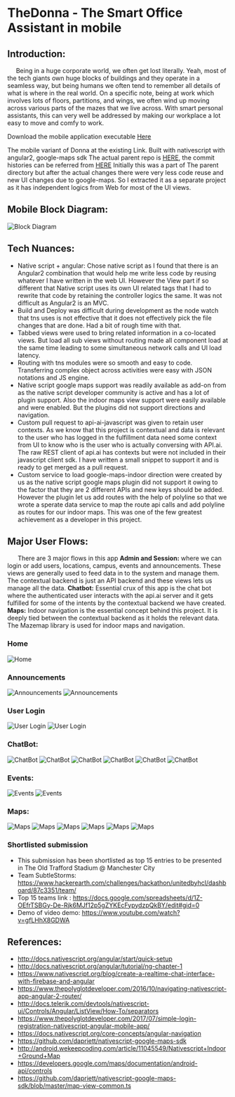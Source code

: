
# TheDonna - The Smart Office Assistant in mobile

## Introduction:
&nbsp;&nbsp;&nbsp;&nbsp;&nbsp;Being in a huge corporate world, we often get lost literally. Yeah, most of the tech giants own huge blocks of buildings and they operate in a seamless way, but being humans we often tend to remember all details of what is where in the real world. On a specific note, being at work which involves lots of floors, partitions, and wings, we often wind up moving across various parts of the mazes that we live across. With smart personal assistants, this can very well be addressed by making our workplace a lot easy to move and comfy to work.

Download the mobile application executable  [Here](https://github.com/rajagopal28/Donna/blob/master/statics/com.nativescript.donna.ai.apk)

The mobile variant of Donna at the existing Link. Built with nativescript with angular2, google-maps sdk
The actual parent repo is [HERE](https://github.com/rajagopal28/Donna), the commit histories can be referred from [HERE](https://github.com/rajagopal28/Donna/commits/master)
Initially this was a part of The parent directory but after the actual changes there were very less code reuse and new UI changes due to google-maps. So I extracted it as a separate project as it has independent logics from Web for most of the UI views.

## Mobile Block Diagram:
![Block Diagram](./statics/image100.png)

## Tech Nuances:
 - Native script + angular: Chose native script as I found that there is an Angular2 combination that would help me write less code by reusing whatever I have written in the web UI. However the View part if so different that Native script uses its own UI related tags that I had to rewrite that code by retaining the controller logics the same. It was not difficult as Angular2 is an MVC.
 - Build and Deploy was difficult during development as the node watch that tns uses is not effective that it does not effectively pick the file changes that are done. Had a bit of rough time with that.
 - Tabbed views were used to bring related information in a co-located views. But load all sub views without routing made all component load at the same time leading to some simultaneous network calls and UI load latency.
 - Routing with tns modules were so smooth and easy to code. Transferring complex object across activities were easy with JSON notations and JS engine.
 - Native script google maps support was readily available as add-on from as the native script developer community is active and has a lot of plugin support. Also the indoor maps view support were easily available and were enabled. But the plugins did not support directions and navigation.
 - Custom pull request to api-ai-javascript was given to retain user contexts. As we know that this project is contextual and data is relevant to the user who has logged in the fulfillment data need some context from UI to know who is the user who is actually conversing with API.ai. The raw REST client of api.ai has contexts but were not included in their javascript client sdk. I have written a small snippet to support it and is ready to get merged as a pull request.
 - Custom service to load google-maps-indoor direction were created by us as the native script google maps plugin did not support it owing to the factor that they are 2 different APIs and new keys should be added. However the plugin let us add routes with the help of polyline so that we wrote a sperate data service to map the route api calls and add polyline as routes for our indoor maps. This was one of the few greatest achievement as a developer in this project.

## Major User Flows:
&nbsp;&nbsp;&nbsp;&nbsp;&nbsp; There are 3 major flows in this app
**Admin and Session:** where we can login or add users, locations, campus, events and announcements. These views are generally used to feed data in to the system and manage them. The contextual backend is just an API backend and these views lets us manage all the data.
**Chatbot:** Essential crux of this app is the chat bot where the authenticated user interacts with the api.ai server and it gets fulfilled for some of the intents by the contextual backend we have created.
**Maps:** Indoor navigation is the essential concept behind this project. It is deeply tied between the contextual backend as it holds the relevant data. The Mazemap library is used for indoor maps and navigation.

### Home
![Home](./statics/image101.jpg)

### Announcements
![Announcements](./statics/image102.jpg)
![Announcements](./statics/image103.jpg)

### User Login
![User Login](./statics/image104.jpg)
![User Login](./statics/image104a.jpg)

### ChatBot:
![ChatBot](./statics/image105.jpg)
![ChatBot](./statics/image106.jpg)
![ChatBot](./statics/image107.jpg)
![ChatBot](./statics/image108.jpg)
![ChatBot](./statics/image109.png)
![ChatBot](./statics/image110.png)

### Events:
![Events](./statics/image111.jpg)
![Events](./statics/image112.jpg)

### Maps:
![Maps](./statics/image113.png)
![Maps](./statics/image114.png)
![Maps](./statics/image115.png)
![Maps](./statics/image116.png)
![Maps](./statics/image117.png)
![Maps](./statics/image118.png)

### Shortlisted submission
- This submission has been shortlisted as top 15 entries to be presented in The Old Trafford Stadium @ Manchester City
- Team SubtleStorms: https://www.hackerearth.com/challenges/hackathon/unitedbyhcl/dashboard/87c3351/team/
- Top 15 teams link : https://docs.google.com/spreadsheets/d/1Z-OEfrTSBGy-De-Rjk6MJf12p5gZYKEcFypydzpQkBY/edit#gid=0
- Demo of video demo: https://www.youtube.com/watch?v=gfLHhX8GDWA

## References:
- http://docs.nativescript.org/angular/start/quick-setup
- http://docs.nativescript.org/angular/tutorial/ng-chapter-1
- https://www.nativescript.org/blog/create-a-realtime-chat-interface-with-firebase-and-angular
- https://www.thepolyglotdeveloper.com/2016/10/navigating-nativescript-app-angular-2-router/
- http://docs.telerik.com/devtools/nativescript-ui/Controls/Angular/ListView/How-To/separators
- https://www.thepolyglotdeveloper.com/2017/07/simple-login-registration-nativescript-angular-mobile-app/
- https://docs.nativescript.org/core-concepts/angular-navigation
- https://github.com/dapriett/nativescript-google-maps-sdk
- http://android.wekeepcoding.com/article/11045549/Nativescript+Indoor+Ground+Map
- https://developers.google.com/maps/documentation/android-api/controls
- https://github.com/dapriett/nativescript-google-maps-sdk/blob/master/map-view-common.ts

